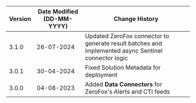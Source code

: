 | **Version**   | **Date Modified (DD-MM-YYYY)**   | **Change History**                                                                                            |
|---------------|----------------------------------|---------------------------------------------------------------------------------------------------------------|
| 3.1.0         | 26-07-2024                       | Updated ZeroFox connector to generate result batches and implemented async Sentinel connector logic           |
| 3.0.1         | 30-04-2024                       | Fixed Solution Metadata for deployment                                                                        |
| 3.0.0         | 04-08-2023                       | Added **Data Connectors** for ZeroFox's Alerts and CTI feeds                                                  |